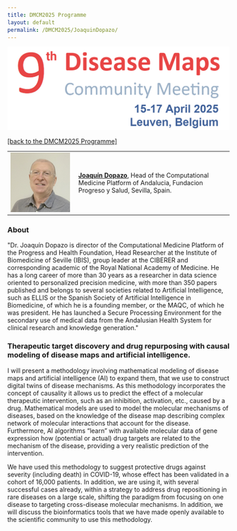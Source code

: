 ```yaml
---
title: DMCM2025 Programme
layout: default
permalink: /DMCM2025/JoaquinDopazo/
---
```


<img src="/images/places/DMCM2025.png"/>

[[back to the DMCM2025 Programme]](https://disease-maps.github.io/DMCM2025/programme/)

<table>
  <tr>
    <td style="width: 140px;">
      <img src="/images/teamhq/JoaquinDopazo2.png" width="135"/></td>
    <td> 
      <a href="https://peoplewiki.clinbioinfosspa.es/jdopazo/start" target="_blank"><b>Joaquín Dopazo</b></a>, Head of the Computational Medicine Platform of Andalucia, Fundacion Progreso y Salud, Sevilla, Spain.
    </td>
  </tr> 
</table>

### About 

"Dr. Joaquín Dopazo is director of the Computational Medicine Platform of the Progress and Health Foundation, Head Researcher at the Institute of Biomedicine of Seville (IBIS), group leader at the CIBERER and corresponding academic of the Royal National Academy of Medicine. He has a long career of more than 30 years as a researcher in data science oriented to personalized precision medicine, with more than 350 papers published and belongs to several societies related to Artificial Intelligence, such as ELLIS or the Spanish Society of Artificial Intelligence in Biomedicine, of which he is a founding member, or the MAQC, of which he was president. He has launched a Secure Processing Environment for the secondary use of medical data from the Andalusian Health System for clinical research and knowledge generation."

### Therapeutic target discovery and drug repurposing with causal modeling of disease maps and artificial intelligence.

I will present a methodology involving mathematical modeling of disease maps and artificial intelligence (AI) to expand them, that we use to construct digital twins of disease mechanisms. As this methodology incorporates the concept of causality it allows us to predict the effect of a molecular therapeutic intervention, such as an inhibition, activation, etc., caused by a drug. Mathematical models are used to model the molecular mechanisms of diseases, based on the knowledge of the disease map describing complex network of molecular interactions that account for the disease. Furthermore, AI algorithms “learn” with available molecular data of gene expression how (potential or actual) drug targets are related to the mechanism of the disease, providing a very realistic prediction of the intervention.

We have used this methodology to suggest protective drugs against severity (including death) in COVID-19, whose effect has been validated in a cohort of 16,000 patients. In addition, we are using it, with several successful cases already, within a strategy to address drug repositioning in rare diseases on a large scale, shifting the paradigm from focusing on one disease to targeting cross-disease molecular mechanisms. In addition, we will discuss the bioinformatics tools that we have made openly available to the scientific community to use this methodology.


